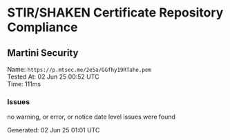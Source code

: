 # STIR/SHAKEN Certificate Repository Compliance

## Martini Security

Name: `https://p.mtsec.me/2e5a/GGfhy19RTahe.pem`\
Tested At: 02 Jun 25 00:52 UTC\
Time: 111ms

### Issues

no warning, or error, or notice date level issues were found

Generated: 02 Jun 25 01:01 UTC